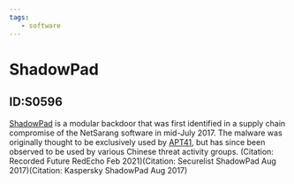 ```yaml
---
tags:
   - software
---
```

# ShadowPad
## ID:S0596
[ShadowPad](/mitre/software/S0596) is a modular backdoor that was first identified in a supply chain compromise of the NetSarang software in mid-July 2017. The malware was originally thought to be exclusively used by [APT41](/mitre/groups/G0096), but has since been observed to be used by various Chinese threat activity groups. (Citation: Recorded Future RedEcho Feb 2021)(Citation: Securelist ShadowPad Aug 2017)(Citation: Kaspersky ShadowPad Aug 2017) 
